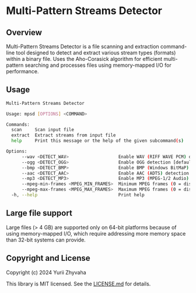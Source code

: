 # Multi-Pattern Streams Detector

## Overview

Multi-Pattern Streams Detector is a file scanning and extraction command-line tool designed to detect and extract various stream types (formats) within a binary file. Uses the Aho-Corasick algorithm for efficient multi-pattern searching and processes files using memory-mapped I/O for performance.

## Usage

```sh
Multi-Pattern Streams Detector

Usage: mpsd [OPTIONS] <COMMAND>

Commands:
  scan     Scan input file
  extract  Extract streams from input file
  help     Print this message or the help of the given subcommand(s)

Options:
      --wav <DETECT_WAV>                   Enable WAV (RIFF WAVE PCM) detection [default: 1]
      --ogg <DETECT_OGG>                   Enable OGG detection [default: 1]
      --bmp <DETECT_BMP>                   Enable BMP (Windows BitMaP) detection [default: 1]
      --aac <DETECT_AAC>                   Enable AAC (ADTS) detection [default: 1]
      --mp3 <DETECT_MP3>                   Enable MP3 (MPEG-1/2 Audio) detection [default: 1]
      --mpeg-min-frames <MPEG_MIN_FRAMES>  Minimum MPEG frames (0 = disabled) [default: 20]
      --mpeg-max-frames <MPEG_MAX_FRAMES>  Maximum MPEG frames (0 = disabled) [default: 10000]
  -h, --help                               Print help
```

## Large file support

Large files (> 4 GB) are supported only on 64-bit platforms because of using memory-mapped I/O, which require addressing more memory space than 32-bit systems can provide.

## Copyright and License

Copyright (c) 2024 Yurii Zhyvaha

This library is MIT licensed. See the
[LICENSE.md](https://github.com/phyxolog/mpsd/blob/master/LICENSE.md) for details.
